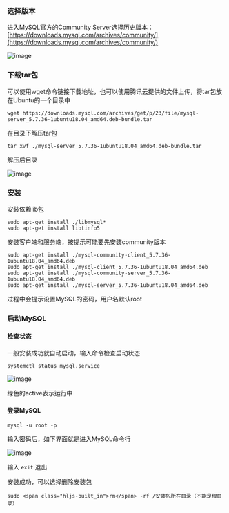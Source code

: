 ### 选择版本

进入MySQL官方的Community Server选择历史版本：[https://downloads.mysql.com/archives/community/](https://downloads.mysql.com/archives/community/)

![image](https://img2023.cnblogs.com/blog/2765564/202306/2765564-20230608154331165-1354979301.png)

### 下载tar包

可以使用wget命令链接下载地址，也可以使用腾讯云提供的文件上传，将tar包放在Ubuntu的一个目录中

```
wget https://downloads.mysql.com/archives/get/p/23/file/mysql-server_5.7.36-1ubuntu18.04_amd64.deb-bundle.tar
```

在目录下解压tar包

```
tar xvf ./mysql-server_5.7.36-1ubuntu18.04_amd64.deb-bundle.tar
```

解压后目录

![image](https://img2023.cnblogs.com/blog/2765564/202306/2765564-20230608154345299-1778236391.png)

### 安装

安装依赖lib包

```
sudo apt-get install ./libmysql*
sudo apt-get install libtinfo5
```

安装客户端和服务端，按提示可能要先安装community版本

```
sudo apt-get install ./mysql-community-client_5.7.36-1ubuntu18.04_amd64.deb
sudo apt-get install ./mysql-client_5.7.36-1ubuntu18.04_amd64.deb
sudo apt-get install ./mysql-community-server_5.7.36-1ubuntu18.04_amd64.deb
sudo apt-get install ./mysql-server_5.7.36-1ubuntu18.04_amd64.deb 
```

过程中会提示设置MySQL的密码，用户名默认root

### 启动MySQL

#### 检查状态

一般安装成功就自动启动，输入命令检查启动状态

```
systemctl status mysql.service
```

![image](https://img2023.cnblogs.com/blog/2765564/202306/2765564-20230608154358523-530136479.png)

绿色的active表示运行中

#### 登录MySQL

```
mysql -u root -p
```

输入密码后，如下界面就是进入MySQL命令行

![image](https://img2023.cnblogs.com/blog/2765564/202306/2765564-20230608154405268-1956815903.png)

输入 `exit` 退出

安装成功，可以选择删除安装包

```
sudo <span class="hljs-built_in">rm</span> -rf /安装包所在目录（不能是根目录）
```